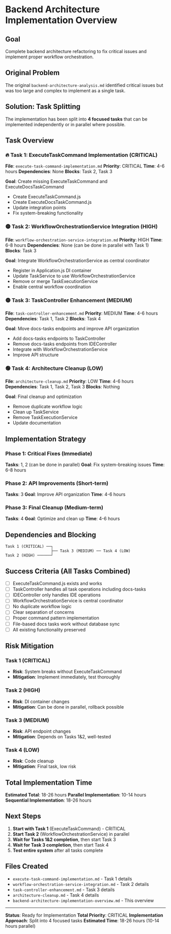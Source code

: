 # Backend Architecture Implementation Overview

## Goal
Complete backend architecture refactoring to fix critical issues and implement proper workflow orchestration.

## Original Problem
The original `backend-architecture-analysis.md` identified critical issues but was too large and complex to implement as a single task.

## Solution: Task Splitting
The implementation has been split into **4 focused tasks** that can be implemented independently or in parallel where possible.

## Task Overview

### 🔥 Task 1: ExecuteTaskCommand Implementation (CRITICAL)
**File**: `execute-task-command-implementation.md`
**Priority**: CRITICAL
**Time**: 4-6 hours
**Dependencies**: None
**Blocks**: Task 2, Task 3

**Goal**: Create missing ExecuteTaskCommand and ExecuteDocsTaskCommand
- Create ExecuteTaskCommand.js
- Create ExecuteDocsTaskCommand.js
- Update integration points
- Fix system-breaking functionality

### 🟡 Task 2: WorkflowOrchestrationService Integration (HIGH)
**File**: `workflow-orchestration-service-integration.md`
**Priority**: HIGH
**Time**: 6-8 hours
**Dependencies**: None (can be done in parallel with Task 1)
**Blocks**: Task 3

**Goal**: Integrate WorkflowOrchestrationService as central coordinator
- Register in Application.js DI container
- Update TaskService to use WorkflowOrchestrationService
- Remove or merge TaskExecutionService
- Enable central workflow coordination

### 🟡 Task 3: TaskController Enhancement (MEDIUM)
**File**: `task-controller-enhancement.md`
**Priority**: MEDIUM
**Time**: 4-6 hours
**Dependencies**: Task 1, Task 2
**Blocks**: Task 4

**Goal**: Move docs-tasks endpoints and improve API organization
- Add docs-tasks endpoints to TaskController
- Remove docs-tasks endpoints from IDEController
- Integrate with WorkflowOrchestrationService
- Improve API structure

### 🟢 Task 4: Architecture Cleanup (LOW)
**File**: `architecture-cleanup.md`
**Priority**: LOW
**Time**: 4-6 hours
**Dependencies**: Task 1, Task 2, Task 3
**Blocks**: Nothing

**Goal**: Final cleanup and optimization
- Remove duplicate workflow logic
- Clean up TaskService
- Remove TaskExecutionService
- Update documentation

## Implementation Strategy

### Phase 1: Critical Fixes (Immediate)
**Tasks**: 1, 2 (can be done in parallel)
**Goal**: Fix system-breaking issues
**Time**: 6-8 hours

### Phase 2: API Improvements (Short-term)
**Tasks**: 3
**Goal**: Improve API organization
**Time**: 4-6 hours

### Phase 3: Final Cleanup (Medium-term)
**Tasks**: 4
**Goal**: Optimize and clean up
**Time**: 4-6 hours

## Dependencies and Blocking

```
Task 1 (CRITICAL) ──┐
                    ├── Task 3 (MEDIUM) ── Task 4 (LOW)
Task 2 (HIGH) ──────┘
```

## Success Criteria (All Tasks Combined)

- [ ] ExecuteTaskCommand.js exists and works
- [ ] TaskController handles all task operations including docs-tasks
- [ ] IDEController only handles IDE operations
- [ ] WorkflowOrchestrationService is central coordinator
- [ ] No duplicate workflow logic
- [ ] Clear separation of concerns
- [ ] Proper command pattern implementation
- [ ] File-based docs tasks work without database sync
- [ ] All existing functionality preserved

## Risk Mitigation

### Task 1 (CRITICAL)
- **Risk**: System breaks without ExecuteTaskCommand
- **Mitigation**: Implement immediately, test thoroughly

### Task 2 (HIGH)
- **Risk**: DI container changes
- **Mitigation**: Can be done in parallel, rollback possible

### Task 3 (MEDIUM)
- **Risk**: API endpoint changes
- **Mitigation**: Depends on Tasks 1&2, well-tested

### Task 4 (LOW)
- **Risk**: Code cleanup
- **Mitigation**: Final task, low risk

## Total Implementation Time
**Estimated Total**: 18-26 hours
**Parallel Implementation**: 10-14 hours
**Sequential Implementation**: 18-26 hours

## Next Steps

1. **Start with Task 1** (ExecuteTaskCommand) - CRITICAL
2. **Start Task 2** (WorkflowOrchestrationService) in parallel
3. **Wait for Tasks 1&2 completion**, then start Task 3
4. **Wait for Task 3 completion**, then start Task 4
5. **Test entire system** after all tasks complete

## Files Created

- `execute-task-command-implementation.md` - Task 1 details
- `workflow-orchestration-service-integration.md` - Task 2 details
- `task-controller-enhancement.md` - Task 3 details
- `architecture-cleanup.md` - Task 4 details
- `backend-architecture-implementation-overview.md` - This overview

---

**Status**: Ready for Implementation
**Total Priority**: CRITICAL
**Implementation Approach**: Split into 4 focused tasks
**Estimated Time**: 18-26 hours (10-14 hours parallel) 